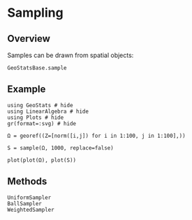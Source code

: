 # Sampling

## Overview

Samples can be drawn from spatial objects:

```@docs
GeoStatsBase.sample
```

## Example

```@example
using GeoStats # hide
using LinearAlgebra # hide
using Plots # hide
gr(format=:svg) # hide

Ω = georef((Z=[norm([i,j]) for i in 1:100, j in 1:100],))

S = sample(Ω, 1000, replace=false)

plot(plot(Ω), plot(S))
```

## Methods

```@docs
UniformSampler
BallSampler
WeightedSampler
```
